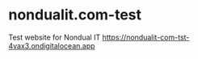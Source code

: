 # nondualit.com-test

Test website for Nondual IT
https://nondualit-com-tst-4vax3.ondigitalocean.app
